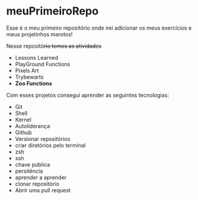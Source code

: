
# meuPrimeiroRepo

Esse é o meu primeiro repositório onde irei adicionar os meus exercícios e meus projetinhos marotos!


Nesse repositó~~rio temos as atividades~~ 

 - Lessons Learned
 - PlayGround Functions
 - Pixels Art
 - Trybewarts
 - **Zoo Functions**

Com esses projetos consegui aprender as seguintes tecnologias:
- Git
- Shell
- Kernel
- Autoliderança
- Github
- Versionar repositórios
- criar diretórios pelo terminal
- zsh 
- ssh
- chave pública
- persitência
- aprender a aprender 
- clonar repositório
- Abrir uma pull request

    

